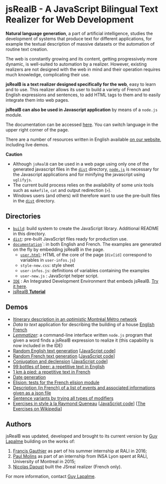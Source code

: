 # jsRealB - A JavaScript Bilingual Text Realizer for Web Development

**Natural language generation**, a part of artificial intelligence, studies the development of systems that produce text for different applications, for example the textual description of massive datasets or the automation of routine text creation.

The web is constantly growing and its content, getting progressively more dynamic, is well-suited to automation by a realizer. However, existing realizers are not designed with the web in mind and their operation requires much knowledge, complicating their use.

**jsRealB is a text realizer designed specifically for the web**, easy to learn and to use. This realizer allows its user to build a variety of French and English expressions and sentences, to add HTML tags to them and to easily integrate them into web pages.

**jsRealB can also be used in Javascript application** by means of a `node.js` module.

The documentation can be accessed [here](https://lapalme.github.io/documentation/user.html). You can switch language in the upper right corner of the page.

There are a number of resources written in English available [on our website](http://rali.iro.umontreal.ca/rali/?q=en/jsrealb-bilingual-text-realiser), including
live demos.

**Caution**

* Although `jsRealB` can be used in a web page using only one of the generated javascript files in the [`dist`](dist/) directory, [`node.js`](https://nodejs.org/en/) is necessary for the Javascript applications and for minifying the javascript using `uglifyjs`.
* The current build process relies on the availability of some unix tools such as `makefile`, `cat` and output redirection (`>`).
* Windows users (and others) will therefore want to use the pre-built files in the [`dist`](dist/) directory.

## Directories
* [`build`](build/): build system to create the JavaScript library. Additional README in this directory.
* [`dist`](dist/): pre-built JavaScript files ready for production use.
* [`documentation`](documentation/)`: in both English and French. The examples are generated on the fly by embedding jsRealB in the page.
    * [`user.html`](https://lapalme.github.io/documentation/user.html): HTML of the core of the page (`div[id]` correspond to variables in `user-infos.js`)
    * ``style-new.css``: style sheet
    * ``user-infos.js``: definitions of variables containing the examples
    * ``user-new.js``  : JavaScript helper script.
* [`IDE`](IDE/) : An Integrated Development Environment that embeds jsRealB. [Try it here](https://lapalme.github.io/IDE/index.html).
* [jsRealB **Tutorial**](https://lapalme.github.io/Tutorial/tutorial.html)

## Demos

* [Itinerary description in an *optimistic* Montréal Métro network](https://lapalme.github.io/demos/Tutorial/metro.html)
* *Data to text* application for describing the building of a house [English](https://lapalme.github.io/demos/Data2Text/building.html) [French](https://lapalme.github.io/demos/Data2Text/batiment.html)
* [*Lemmatizer*](https://lapalme.github.io/demos/lemmatize/lemmatize.js): a command-line interface written `node.js` program that given a word finds a jsRealB expression to realize it (this capability is now included in the IDE)
* [Random English text generation](https://lapalme.github.io/demos/randomGeneration/english.html) [[JavaScript code](demos/randomGeneration/english.js)]
* [Random French text generation](https://lapalme.github.io/demos/randomGeneration/french.html) [[JavaScript code](demos/randomGeneration/french.js)]
* [Conjugation and declension](https://lapalme.github.io/demos/inflection/index.html) [[JavaScript code](demos/inflection/inflection.js)] 
* [99 bottles of beer: a repetitive text in English](https://lapalme.github.io/demos/99BottlesOfBeer/index.html)
* [1 km à pied: a repetitive text in French](https://lapalme.github.io/demos/KilometresAPied/index.html)
* [Date generation](https://lapalme.github.io/demos/date/index.html)
* [Elision: tests for the French elision module](https://lapalme.github.io/demos/elision/index.html)
* [Description (in French) of a list of events and associated informations given as a json file](https://lapalme.github.io/demos/Evenements/index.html)
* [Sentence variants by trying all types of modifiers](https://lapalme.github.io/demos/VariantesDePhrases/index.html)
* [Exercises in style à la Raymond Queneau](https://lapalme.github.io/demos/ExercicesDeStyle/index.html) [[JavaScript code](demos/ExercicesDeStyle/ExerciceDeStyle.js)] [[The Exercises on Wikipedia](https://en.wikipedia.org/wiki/Exercises_in_Style)]


## Authors
jsRealB was updated, developed and brought to its current version by [Guy Lapalme](http://www.iro.umontreal.ca/~lapalme) building on the works of:

1. [Francis Gauthier](http://www-etud.iro.umontreal.ca/~gauthif) as part of his summer internship at RALI in 2016; 
2. [Paul Molins](http://paul-molins.fr/) as part of an internship from INSA Lyon spent at RALI, University of Montreal in 2015;   
3. [Nicolas Daoust](mailto:n@daou.st) built the JSreal realizer (French only).

For more information, contact [Guy Lapalme](http://rali.iro.umontreal.ca/lapalme).      

